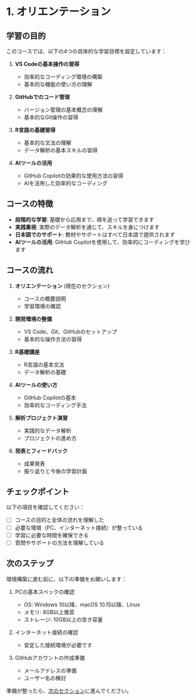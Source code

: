 # 1. オリエンテーション

## 学習の目的

このコースでは、以下の4つの具体的な学習目標を設定しています：

1. **VS Codeの基本操作の習得**
   - 効率的なコーディング環境の構築
   - 基本的な機能の使い方の理解

2. **GitHubでのコード管理**
   - バージョン管理の基本概念の理解
   - 基本的なGit操作の習得

3. **R言語の基礎習得**
   - 基本的な文法の理解
   - データ解析の基本スキルの習得

4. **AIツールの活用**
   - GitHub Copilotの効果的な使用方法の習得
   - AIを活用した効率的なコーディング

## コースの特徴

- **段階的な学習**: 基礎から応用まで、順を追って学習できます
- **実践重視**: 実際のデータ解析を通じて、スキルを身につけます
- **日本語でのサポート**: 教材やサポートはすべて日本語で提供されます
- **AIツールの活用**: GitHub Copilotを使用して、効率的にコーディングを学びます

## コースの流れ

1. **オリエンテーション** (現在のセクション)
   - コースの概要説明
   - 学習環境の確認

2. **開発環境の整備**
   - VS Code、Git、GitHubのセットアップ
   - 基本的な操作方法の習得

3. **R基礎講座**
   - R言語の基本文法
   - データ解析の基礎

4. **AIツールの使い方**
   - GitHub Copilotの基本
   - 効率的なコーディング手法

5. **解析プロジェクト演習**
   - 実践的なデータ解析
   - プロジェクトの進め方

6. **発表とフィードバック**
   - 成果発表
   - 振り返りと今後の学習計画

## チェックポイント

以下の項目を確認してください：

- [ ] コースの目的と全体の流れを理解した
- [ ] 必要な環境（PC、インターネット接続）が整っている
- [ ] 学習に必要な時間を確保できる
- [ ] 質問やサポートの方法を理解している

## 次のステップ

環境構築に進む前に、以下の準備をお願いします：

1. PCの基本スペックの確認
   - OS: Windows 10以降、macOS 10.15以降、Linux
   - メモリ: 8GB以上推奨
   - ストレージ: 10GB以上の空き容量

2. インターネット接続の確認
   - 安定した接続環境が必要です

3. GitHubアカウントの作成準備
   - メールアドレスの準備
   - ユーザー名の検討

準備が整ったら、[次のセクション](../02-setup/README.md)に進んでください。

